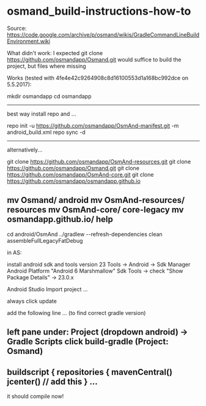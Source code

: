 # osmand_build-instructions-how-to
Source:
https://code.google.com/archive/p/osmand/wikis/GradleCommandLineBuildEnvironment.wiki

What didn't work:
I expected
git clone https://github.com/osmandapp/Osmand.git
would suffice to build the project, but files where missing

Works (tested with 4fe4e42c9264908c8d16100553d1a168bc992dce on 5.5.2017):

mkdir osmandapp
cd osmandapp

--------------------
best way
install repo and ...

repo init -u https://github.com/osmandapp/OsmAnd-manifest.git -m android_build.xml
repo sync -d

------------
alternatively... 

git clone https://github.com/osmandapp/OsmAnd-resources.git
git clone https://github.com/osmandapp/Osmand.git
git clone https://github.com/osmandapp/OsmAnd-core.git
git clone https://github.com/osmandapp/osmandapp.github.io

mv Osmand/ android
mv OsmAnd-resources/ resources
mv OsmAnd-core/ core-legacy
mv osmandapp.github.io/ help
------------

cd android/OsmAnd
../gradlew --refresh-dependencies clean assembleFullLegacyFatDebug

in AS:

install android sdk and tools version 23
Tools -> Android -> Sdk Manager
Android Platform "Android 6 Marshmallow"
Sdk Tools -> check "Show Package Details" -> 23.0.x

Android Studio
Import project ...

always click update

add the following line ... (to find correct gradle version)

left pane under:
Project (dropdown android) -> Gradle Scripts
click build-gradle (Project: Osmand)
---------------------------
buildscript {
    repositories {
        mavenCentral()
        jcenter() // add this
    }
...
------------------------------

it should compile now!
